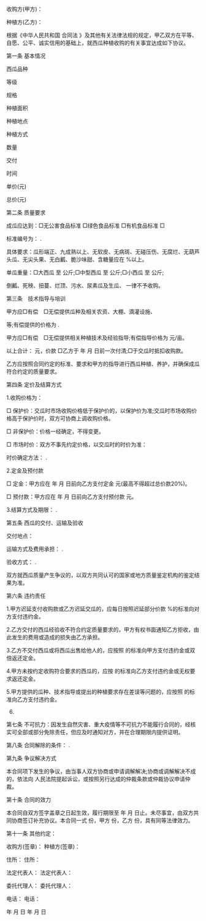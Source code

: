 
 


收购方(甲方)：


种植方(乙方)：


根据《中华人民共和国
合同法
》及其他有关法律法规的规定，甲乙双方在平等、自愿、公平、诚实信用的基础上，就西瓜种植收购的有关事宜达成如下协议。


第一条 基本情况


西瓜品种


等级


规格


种植面积


种植地点


种植方式


数量


交付


时间


单价(元)


总价(元)


第二条 质量要求


成瓜应达到：□无公害食品标准 □绿色食品标准 □有机食品标准 □


标准编号为： .


具体要求：瓜形端正、九成熟以上、无软皮、无病斑、无碰压伤、无腐烂、无葫芦头瓜、无尖头果、无白瓤、脆沙味甜、含糖量应在 %以上。


单瓜重量：□大西瓜 至 公斤;□中型西瓜 至 公斤;□小西瓜 至 公斤;


倒瓤、死秧、扭蔓、烂顶、污水、尿素瓜及生瓜、 一律不予收购。


第三条　技术指导与培训


甲方应□有偿　□无偿提供瓜种及相关农资、大棚、滴灌设施、


等;有偿提供的价格为 .


甲方应□有偿　□无偿提供相关种植技术及经验指导;有偿指导价格为 元/亩。


以上合计： 元，价款 □乙方于 年 月 日前一次付清;□于交瓜时抵扣收购款。


乙方应按照合同约定的标准、要求和甲方的指导进行西瓜种植、养护，并确保成瓜符合约定的质量要求。


第四条 定价及结算方式


1.收购价格为：


□ 保护价：交瓜时市场收购价格低于保护价的，以保护价为准;交瓜时市场收购价格高于保护价时，双方可协商上调收购价格。


□ 非保护价：价格一经确定，不得变更。


□ 市场时价：双方不事先约定价格，以交瓜时的时价为准：


时价确定方法： .


2.定金及预付款


□ 定金：甲方应在 年 月 日前向乙方支付定金 元(最高不得超过总价款20%)。


□ 预付款：甲方应在 年 月 日前向乙方支付预付款 元。


3.结算方式及期限： .


第五条 西瓜的交付、运输及验收


交付地点：


运输方式及费用承担： .


验收方式： .


双方就西瓜质量产生争议的，以双方共同认可的国家或地方质量鉴定机构的鉴定结果为准。


第六条 违约责任


1.甲方迟延支付收购款或乙方迟延交瓜的，应每日按照迟延部分价款 %的标准向对方支付违约金。


2.乙方交付的西瓜经验收不符合约定质量要求的，甲方有权书面通知乙方拒收，由此发生的费用或造成的损失由乙方承担。


3.乙方不交付西瓜或将西瓜出售给他人的，应按照 的标准向甲方支付违约金或双倍返还定金。


4.甲方未按约定收购符合要求的西瓜的，应按 的标准向乙方支付违约金或无权要求返还定金。


5.甲方提供的瓜种、技术指导或提出的种植要求存在差误等问题的，应按照 的标准向乙方支付违约金。


6.


第七条 不可抗力：因发生自然灾害、重大疫情等不可抗力不能履行合同的，经核实可全部或部分免除责任，但应及时通知对方，并在合理期限内提供证明。


第八条 合同解除的条件： .


第九条 争议解决方式


本合同项下发生的争议，由当事人双方协商或申请调解解决;协商或调解解决不成的，依法向 人民法院提起诉讼，或按照另行达成的仲裁条款或仲裁协议申请仲裁。


第十条 合同的效力


本合同自双方签字盖章之日起生效，履行期限至 年 月 日止。未尽事宜，由双方共同协商签订补充协议。本合同一式 份，甲方 份，乙方 份，具有同等法律效力。


第十一条 其他约定：


收购方(签章)：         种植方(签章)：


住所：                     住所：


法定代表人：           法定代表人：


委托代理人：           委托代理人：


电话：                    电话：


年 月 日                  年 月 日
 


 

 
 
 
 
 
  


  
 

  


  


  
 
 
 
 

